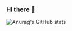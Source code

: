 ### Hi there 👋
![Anurag's GitHub stats](https://github-readme-stats.vercel.app/api?username=gabrielsizilio&show_icons=true&theme=radical)
